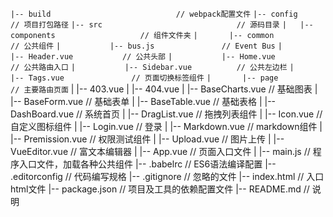 `|-- build                            // webpack配置文件`
`|-- config                           // 项目打包路径`
`|-- src                              // 源码目录`
`|   |-- components                   // 组件文件夹`
`|       |-- common                   // 公共组件`
`|           |-- bus.js           	  // Event Bus`
`|           |-- Header.vue           // 公共头部`
`|           |-- Home.vue           	// 公共路由入口`
`|           |-- Sidebar.vue          // 公共左边栏`
`|           |-- Tags.vue           	// 页面切换标签组件`
`|       |-- page                   	// 主要路由页面`
|           |-- 403.vue
|           |-- 404.vue
|           |-- BaseCharts.vue       // 基础图表
|           |-- BaseForm.vue         // 基础表单
|           |-- BaseTable.vue        // 基础表格
|           |-- DashBoard.vue        // 系统首页
|           |-- DragList.vue         // 拖拽列表组件
|           |-- Icon.vue			 // 自定义图标组件
|           |-- Login.vue          	 // 登录
|           |-- Markdown.vue         // markdown组件
|           |-- Premission.vue       // 权限测试组件
|           |-- Upload.vue           // 图片上传
|           |-- VueEditor.vue        // 富文本编辑器
|   |-- App.vue                      // 页面入口文件
|   |-- main.js                      // 程序入口文件，加载各种公共组件
|-- .babelrc                         // ES6语法编译配置
|-- .editorconfig                    // 代码编写规格
|-- .gitignore                       // 忽略的文件
|-- index.html                       // 入口html文件
|-- package.json                     // 项目及工具的依赖配置文件
|-- README.md                        // 说明

